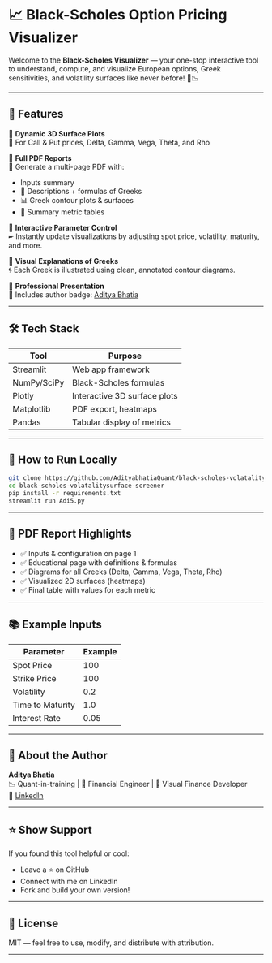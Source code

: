# 📈 Black-Scholes Option Pricing Visualizer

Welcome to the **Black-Scholes Visualizer** — your one-stop interactive tool to understand, compute, and visualize European options, Greek sensitivities, and volatility surfaces like never before! 🧠📉

---

## 🚀 Features

🔹 **Dynamic 3D Surface Plots**  
🎨 For Call & Put prices, Delta, Gamma, Vega, Theta, and Rho

🔹 **Full PDF Reports**  
📄 Generate a multi-page PDF with:
- Inputs summary
- 📘 Descriptions + formulas of Greeks
- 📊 Greek contour plots & surfaces
- 🧞 Summary metric tables

🔹 **Interactive Parameter Control**  
🖛 Instantly update visualizations by adjusting spot price, volatility, maturity, and more.

🔹 **Visual Explanations of Greeks**  
🌀 Each Greek is illustrated using clean, annotated contour diagrams.

🔹 **Professional Presentation**  
🔗 Includes author badge: [Aditya Bhatia](https://www.linkedin.com/in/adityabhatiaquant)

---

## 🛠 Tech Stack

| Tool         | Purpose                          |
|--------------|----------------------------------|
| Streamlit    | Web app framework                |
| NumPy/SciPy  | Black-Scholes formulas           |
| Plotly       | Interactive 3D surface plots     |
| Matplotlib   | PDF export, heatmaps             |
| Pandas       | Tabular display of metrics       |

---

## 🥪 How to Run Locally

```bash
git clone https://github.com/AdityabhatiaQuant/black-scholes-volatalitysurface-screener.git
cd black-scholes-volatalitysurface-screener
pip install -r requirements.txt
streamlit run Adi5.py
```

---

## 📄 PDF Report Highlights

- ✅ Inputs & configuration on page 1  
- ✅ Educational page with definitions & formulas  
- ✅ Diagrams for all Greeks (Delta, Gamma, Vega, Theta, Rho)  
- ✅ Visualized 2D surfaces (heatmaps)  
- ✅ Final table with values for each metric

---

## 📚 Example Inputs

| Parameter     | Example |
|---------------|---------|
| Spot Price    | 100     |
| Strike Price  | 100     |
| Volatility    | 0.2     |
| Time to Maturity | 1.0  |
| Interest Rate | 0.05    |

---

## 👤 About the Author

**Aditya Bhatia**  
📉 Quant-in-training | 🧠 Financial Engineer | 🎨 Visual Finance Developer  
🔗 [LinkedIn](https://www.linkedin.com/in/adityabhatiaquant)

---

## ⭐ Show Support

If you found this tool helpful or cool:
- Leave a ⭐ on GitHub
- Connect with me on LinkedIn
- Fork and build your own version!

---

## 📜 License

MIT — feel free to use, modify, and distribute with attribution.

---
